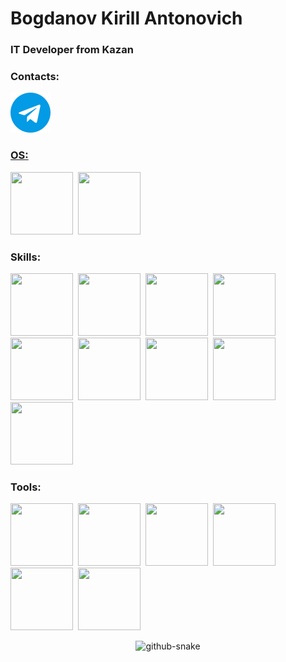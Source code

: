 <div id = "header" align = "centre">
    <h1>Bogdanov Kirill Antonovich</h1>
    <h3>IT Developer from Kazan</h3>
</div>
<div id="socials" align="left">
    <h3>Contacts:</h3>
    <a href="https://t.me/Kirill050905">
        <img src="telegram (2).png" alt="Telegram"/>
    </a>
</div>
<div>
    <h3><u>OS:</u></h3>
    <img src="https://cdn.jsdelivr.net/gh/devicons/devicon@latest/icons/windows11/windows11-original.svg" width="100" height="100"/>&nbsp;
    <img src="https://cdn.jsdelivr.net/gh/devicons/devicon@latest/icons/linux/linux-original.svg" width="100" height="100"/>&nbsp;
    <h3>Skills:</h3>
    <img src="https://cdn.jsdelivr.net/gh/devicons/devicon@latest/icons/c/c-original.svg" width="100" height="100"/>&nbsp;
    <img src="https://cdn.jsdelivr.net/gh/devicons/devicon@latest/icons/cplusplus/cplusplus-original.svg"" width="100" height="100"/>&nbsp;
    <img src="https://cdn.jsdelivr.net/gh/devicons/devicon@latest/icons/csharp/csharp-original.svg" width="100" height="100"/>&nbsp;
    <img src="https://cdn.jsdelivr.net/gh/devicons/devicon@latest/icons/python/python-original-wordmark.svg"  width="100" height="100"/>&nbsp;
    <img src="https://cdn.jsdelivr.net/gh/devicons/devicon@latest/icons/anaconda/anaconda-original-wordmark.svg" width="100" height="100"/>&nbsp;
    <img src="https://cdn.jsdelivr.net/gh/devicons/devicon@latest/icons/postgresql/postgresql-original-wordmark.svg" width="100" height="100"/>&nbsp;
    <img src="https://cdn.jsdelivr.net/gh/devicons/devicon@latest/icons/bash/bash-original.svg"  width="100" height="100"/>&nbsp
    <img src="https://cdn.jsdelivr.net/gh/devicons/devicon@latest/icons/jupyter/jupyter-original-wordmark.svg"  width="100" height="100"/>&nbsp
    <img src="https://cdn.jsdelivr.net/gh/devicons/devicon@latest/icons/arduino/arduino-original-wordmark.svg"  width="100" height="100"/>&nbsp
    <h3>Tools:</h3>
    <img src="https://cdn.jsdelivr.net/gh/devicons/devicon@latest/icons/vscode/vscode-original.svg" width="100" height="100"/>&nbsp;
    <img src="https://cdn.jsdelivr.net/gh/devicons/devicon@latest/icons/pycharm/pycharm-original.svg" width="100" height="100"/>&nbsp;
    <img src="https://cdn.jsdelivr.net/gh/devicons/devicon@latest/icons/clion/clion-original.svg" width="100" height="100"/>&nbsp;
    <img src="https://cdn.jsdelivr.net/gh/devicons/devicon@latest/icons/docker/docker-original-wordmark.svg" width="100" height="100"/>&nbsp;
    <img src="https://cdn.jsdelivr.net/gh/devicons/devicon@latest/icons/ubuntu/ubuntu-original-wordmark.svg" width="100" height="100"/>&nbsp;
    <img src="https://cdn.jsdelivr.net/gh/devicons/devicon@latest/icons/git/git-original-wordmark.svg" width="100" height="100"/>&nbsp;

<p align="center">
  <picture>
    <source media="(prefers-color-scheme: dark)" srcset="https://raw.githubusercontent.com/Kirill21897/Kirill21897/refs/heads/output/github-contribution-grid-snake-dark.svg" />
    <source media="(prefers-color-scheme: light)" srcset="https://raw.githubusercontent.com/Kirill21897/Kirill21897/refs/heads/output/github-contribution-grid-snake.svg" />
    <img alt="github-snake" src="https://raw.githubusercontent.com/Kirill21897/Kirill21897/refs/heads/output/github-contribution-grid-snake.svg" />
  </picture>
</p>
</div>
